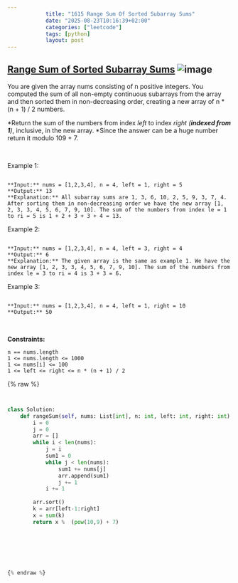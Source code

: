 ```yaml
---
            title: "1615 Range Sum Of Sorted Subarray Sums"
            date: "2025-08-23T10:16:39+02:00"
            categories: ["leetcode"]
            tags: [python]
            layout: post
---
```

            
## [Range Sum of Sorted Subarray Sums](https://leetcode.com/problems/range-sum-of-sorted-subarray-sums) ![image](https://img.shields.io/badge/Difficulty-Medium-orange)

You are given the array nums consisting of n positive integers. You computed the sum of all non-empty continuous subarrays from the array and then sorted them in non-decreasing order, creating a new array of n * (n + 1) / 2 numbers.

*Return the sum of the numbers from index *left* to index *right (**indexed from 1**)*, inclusive, in the new array. *Since the answer can be a huge number return it modulo 109 + 7.

 

Example 1:

```

**Input:** nums = [1,2,3,4], n = 4, left = 1, right = 5
**Output:** 13 
**Explanation:** All subarray sums are 1, 3, 6, 10, 2, 5, 9, 3, 7, 4. After sorting them in non-decreasing order we have the new array [1, 2, 3, 3, 4, 5, 6, 7, 9, 10]. The sum of the numbers from index le = 1 to ri = 5 is 1 + 2 + 3 + 3 + 4 = 13. 

```

Example 2:

```

**Input:** nums = [1,2,3,4], n = 4, left = 3, right = 4
**Output:** 6
**Explanation:** The given array is the same as example 1. We have the new array [1, 2, 3, 3, 4, 5, 6, 7, 9, 10]. The sum of the numbers from index le = 3 to ri = 4 is 3 + 3 = 6.

```

Example 3:

```

**Input:** nums = [1,2,3,4], n = 4, left = 1, right = 10
**Output:** 50

```

 

**Constraints:**

	n == nums.length
	1 <= nums.length <= 1000
	1 <= nums[i] <= 100
	1 <= left <= right <= n * (n + 1) / 2

{% raw %}


```python


class Solution:
    def rangeSum(self, nums: List[int], n: int, left: int, right: int) -> int:
        i = 0
        j = 0
        arr = []
        while i < len(nums):
            j = i
            sum1 = 0
            while j < len(nums):
                sum1 += nums[j]
                arr.append(sum1)
                j += 1
            i += 1
        
        arr.sort()
        k = arr[left-1:right]
        x = sum(k)
        return x %  (pow(10,9) + 7)




        


{% endraw %}
```
